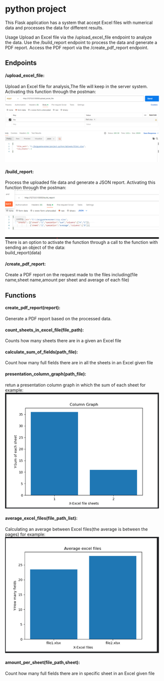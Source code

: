 # python project
This Flask application has a system that accept Excel files with numerical data and processes the data for different results.

Usage
Upload an Excel file via the /upload_excel_file endpoint to analyze the data.
Use the /build_report endpoint to process the data and generate a PDF report.
Access the PDF report via the /create_pdf_report endpoint.

## Endpoints
#### /upload_excel_file:  
Upload an Excel file for analysis,The file will keep in the server system.
Activating this function through the postman:
![img.png](img.png)

#### /build_report:  
Process the uploaded file data and generate a JSON report.
Activating this function through the postman:
![img_1.png](img_1.png)
There is an option to activate the function through a call to the function with sending an object of the data:  
build_report(data)  
#### /create_pdf_report:
Create a PDF report on the request made to the files including(file name,sheet name,amount per sheet and average of each file)


## Functions
#### create_pdf_report(report):  
Generate a PDF report based on the processed data.  

#### count_sheets_in_excel_file(file_path):  
Counts how many sheets there are in a given an Excel file

#### calculate_sum_of_fields(path_file):  
Count how many full fields there are in all the sheets in an Excel given file

#### presentation_column_graph(path_file):  
retun a presentation column graph in which the sum of each sheet for example:  
![img_2.png](img_2.png)  

#### average_excel_files(file_path_list):  
Calculating an average between Excel files(the average is between the pages) for example:  
![img_3.png](img_3.png)  

#### amount_per_sheet(file_path,sheet):
Count how many full fields there are in specific sheet in an Excel given file

